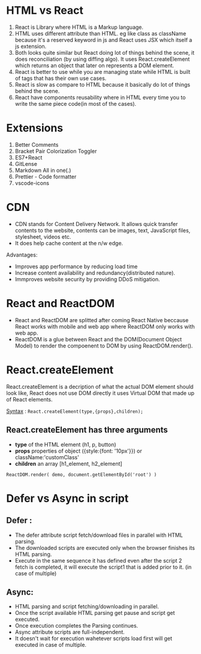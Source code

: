 # HTML vs React
 1. React is Library where HTML is a Markup language.
 2. HTML uses different attribute than HTML. eg like class as className because it's a reserved keyword in js and React uses JSX which itself a js extension.
 3. Both looks quite similar but React doing lot of things behind the scene, it does reconciliation (by using diffing algo). It uses React.createElement which returns an object that later on represents a DOM element.
 4. React is better to use while you are managing state while HTML is built of tags that has their own use cases.
 5. React is slow as compare to HTML because it basically do lot of things behind the scene.
 6. React have components reusability where in HTML every time you to write the same piece code(in most of the cases).

# Extensions
1. Better Comments
2. Bracket Pair Colorization Toggler
3. ES7+React
4. GitLense
5. Markdown All in one(.)
6. Prettier - Code formatter
7. vscode-icons

# CDN
- CDN stands for Content Delivery Network. It allows quick transfer contents to the website, contents can be images, text, JavaScript files, stylesheet, videos etc.
- It does help cache content at the n/w edge.

Advantages:
- Improves app performance by reducing load time
- Increase content availability and redundancy(distributed nature).
- Immproves website security by providing DDoS mitigation. 

# React and ReactDOM
- React and ReactDOM are splitted after coming React Native beccause React works with mobile and web app where ReactDOM only works with web app.
- ReactDOM is a glue between React and the DOM(Document Object Model) to render the compoenent to DOM by using ReactDOM.render().

# React.createElement
React.createElement is a decription of what the actual DOM element should look like, React does not use DOM directly it uses Virtual DOM that made up of React elements.

<u>Syntax</u> : `React.createElement(type,{props},children);`

## React.createElement has three arguments
   - **type** of the HTML element (h1, p, button)
   - **props** properties of object ({style:{font: '10px'}}) or className:'customClass'
   - **children** an array [h1_element, h2_element]

`ReactDOM.render(
    demo,
    document.getElementById('root')
)`

#  Defer vs Async in script
## Defer :
- The defer attribute script fetch/download files in parallel with HTML parsing.
- The downloaded scripts are executed only when the browser finishes its HTML parsing.
- Execute in the same sequence it has defined even after the script 2 fetch is completed, it will execute the script1 that is added prior to it. (in case of multiple)
## Async:
- HTML parsing and script fetching/downloading in parallel.
- Once the script available HTML parsing get pause and script get executed.
- Once execution completes the Parsing continues.
- Async attribute scripts are full-independent.
- It doesn't wait for execution wahetever scripts load first will get executed in case of multiple.
  

